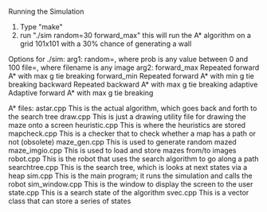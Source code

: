 Running the Simulation

1) Type "make"
2) run "./sim random=30 forward_max"
   this will run the A* algorithm on a grid 101x101 with a 30% chance of generating
   a wall

Options for ./sim:
arg1:
random=<prob>, where prob is any value between 0 and 100
file=<filename>, where filename is any image
arg2:
forward_max   Repeated forward A* with max g tie breaking
forward_min   Repeated forward A* with min g tie breaking
backward      Repeated backward A* with max g tie breaking
adaptive      Adaptive forward A* with max g tie breaking

A* files:
astar.cpp       This is the actual algorithm, which goes back and forth to the search tree
draw.cpp        This is just a drawing utility file for drawing the maze onto a screen
heuristic.cpp   This is where the heuristics are stored
mapcheck.cpp    This is a checker that to check whether a map has a path or not (obsolete)
maze_gen.cpp    This is used to generate random mazed
maze_imgio.cpp  This is used to load and store mazes from/to images
robot.cpp       This is the robot that uses the search algorithm to go along a path
searchtree.cpp  This is the search tree, which is looks at next states via a heap
sim.cpp         This is the main program; it runs the simulation and calls the robot
sim_window.cpp  This is the window to display the screen to the user
state.cpp       This is a search state of the algorithm
svec.cpp        This is a vector class that can store a series of states
